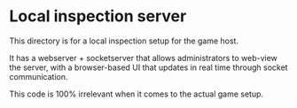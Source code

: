 # Local inspection server

This directory is for a local inspection setup for the game host.

It has a webserver + socketserver that allows administrators to
web-view the server, with a browser-based UI that updates in real
time through socket communication.

This code is 100% irrelevant when it comes to the actual game setup.
